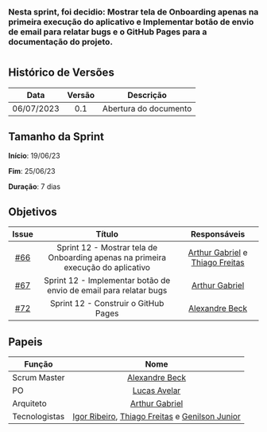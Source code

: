 ### Nesta sprint, foi decidio: Mostrar tela de Onboarding apenas na primeira execução do aplicativo e Implementar botão de envio de email para relatar bugs e o GitHub Pages para a documentação do projeto.
#

## Histórico de Versões

|    Data    | Versão |       Descrição       |
| :--------: | :----: | :-------------------: |
| 06/07/2023 |  0.1   | Abertura do documento |

## Tamanho da Sprint

**Início**: 19/06/23

**Fim**: 25/06/23

**Duração**: 7 dias

## Objetivos

|                            Issue                             |              Título               |                    Responsáveis                     |
| :----------------------------------------------------------: | :-------------------------------: | :-------------------------------------------------: |
| [#66](https://github.com/fga-eps-mds/2023.1-GuiaUnB/issues/66) | Sprint 12 - Mostrar tela de Onboarding apenas na primeira execução do aplicativo | [Arthur Gabriel](https://github.com/ArthurGabrieel) e [Thiago Freitas](https://github.com/thiagorfreitas) |
| [#67](https://github.com/fga-eps-mds/2023.1-GuiaUnB/issues/67) | Sprint 12 - Implementar botão de envio de email para relatar bugs | [Arthur Gabriel](https://github.com/ArthurGabrieel) |
| [#72](https://github.com/fga-eps-mds/2023.1-GuiaUnB/issues/72) | Sprint 12 - Construir o GitHub Pages | [Alexandre Beck](https://github.com/zzzBECK) |



## Papeis

| Função        |                                                                           Nome                                                                            |
| ------------- | :-------------------------------------------------------------------------------------------------------------------------------------------------------: |
| Scrum Master  |                                                    [Alexandre Beck](https://github.com/zzzBECK)                                                   |
| PO            |                                                    [Lucas Avelar](https://github.com/LucasAvelar2711)                                                     |
| Arquiteto     |                                                    [Arthur Gabriel](https://github.com/ArthurGabrieel)                                                    |
| Tecnologistas | [Igor Ribeiro](https://github.com/igor-ribeir0), [Thiago Freitas](https://github.com/thiagorfreitas) e [Genilson Junior](https://github.com/GenilsonJrs) |